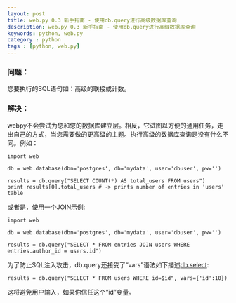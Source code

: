```yaml
---
layout: post
title: web.py 0.3 新手指南 - 使用db.query进行高级数据库查询
description: web.py 0.3 新手指南 - 使用db.query进行高级数据库查询
keywords: python, web.py
category : python
tags : [python, web.py]
---
```


### 问题：

您要执行的SQL语句如：高级的联接或计数。

### 解决：

webpy不会尝试为您和您的数据库建立层。相反，它试图以方便的通用任务，走出自己的方式，当您需要做的更高级的主题。执行高级的数据库查询是没有什么不同。例如：

    import web

    db = web.database(dbn='postgres', db='mydata', user='dbuser', pw='')
    
    results = db.query("SELECT COUNT(*) AS total_users FROM users")
    print results[0].total_users # -> prints number of entries in 'users' table


或者是，使用一个JOIN示例:

    import web
    
    db = web.database(dbn='postgres', db='mydata', user='dbuser', pw='')
    
    results = db.query("SELECT * FROM entries JOIN users WHERE entries.author_id = users.id")


为了防止SQL注入攻击，db.query还接受了“vars”语法如下描述[db.select](select.zh-cn):

    results = db.query("SELECT * FROM users WHERE id=$id", vars={'id':10})

这将避免用户输入，如果你信任这个“id”变量。